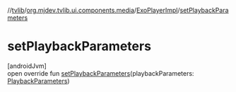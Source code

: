//[tvlib](../../../index.md)/[org.mjdev.tvlib.ui.components.media](../index.md)/[ExoPlayerImpl](index.md)/[setPlaybackParameters](set-playback-parameters.md)

# setPlaybackParameters

[androidJvm]\
open override fun [setPlaybackParameters](set-playback-parameters.md)(playbackParameters: [PlaybackParameters](https://developer.android.com/reference/kotlin/androidx/media3/common/PlaybackParameters.html))
